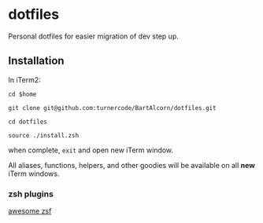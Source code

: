 # dotfiles

Personal dotfiles for easier migration of dev step up.

## Installation

In iTerm2:

`cd $home`

`git clone git@github.com:turnercode/BartAlcorn/dotfiles.git`

`cd dotfiles`

`source ./install.zsh`

when complete, `exit` and open new iTerm window.

All aliases, functions, helpers, and other goodies will be available on all **new** iTerm windows.

### zsh plugins

[awesome zsf](https://github.com/unixorn/awesome-zsh-plugins#plugins)

